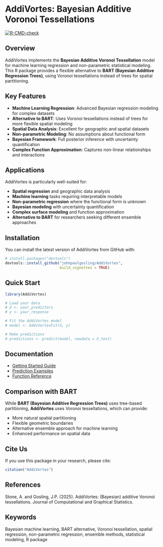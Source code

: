 # AddiVortes: Bayesian Additive Voronoi Tessellations

[![R-CMD-check](https://github.com/johnpaulgosling/AddiVortes/workflows/R-CMD-check/badge.svg)](https://github.com/johnpaulgosling/AddiVortes/actions)

## Overview

AddiVortes implements the **Bayesian Additive Voronoi Tessellation** model for machine learning regression and non-parametric statistical modeling. This R package provides a flexible alternative to **BART (Bayesian Additive Regression Trees)**, using Voronoi tessellations instead of trees for spatial partitioning.

## Key Features

- **Machine Learning Regression**: Advanced Bayesian regression modeling for complex datasets
- **Alternative to BART**: Uses Voronoi tessellations instead of trees for more flexible spatial modeling
- **Spatial Data Analysis**: Excellent for geographic and spatial datasets
- **Non-parametric Modeling**: No assumptions about functional form
- **Bayesian Framework**: Full posterior inference with uncertainty quantification
- **Complex Function Approximation**: Captures non-linear relationships and interactions

## Applications

AddiVortes is particularly well-suited for:

- **Spatial regression** and geographic data analysis
- **Machine learning** tasks requiring interpretable models
- **Non-parametric regression** where the functional form is unknown
- **Bayesian modeling** with uncertainty quantification
- **Complex surface modeling** and function approximation
- **Alternative to BART** for researchers seeking different ensemble approaches

## Installation

You can install the latest version of AddiVortes from GitHub with:

```R
# install.packages("devtools")
devtools::install_github("johnpaulgosling/AddiVortes", 
                         build_vignettes = TRUE)
```

## Quick Start

```R
library(AddiVortes)

# Load your data
# X <- your_predictors
# y <- your_response

# Fit the AddiVortes model
# model <- AddiVortesFit(X, y)

# Make predictions
# predictions <- predict(model, newdata = X_test)
```

## Documentation

- [Getting Started Guide](https://johnpaulgosling.github.io/AddiVortes/articles/introduction.html)
- [Prediction Examples](https://johnpaulgosling.github.io/AddiVortes/articles/prediction.html)
- [Function Reference](https://johnpaulgosling.github.io/AddiVortes/reference/)

## Comparison with BART

While **BART (Bayesian Additive Regression Trees)** uses tree-based partitioning, **AddiVortes** uses Voronoi tessellations, which can provide:

- More natural spatial partitioning
- Flexible geometric boundaries
- Alternative ensemble approach for machine learning
- Enhanced performance on spatial data

## Cite Us

If you use this package in your research, please cite:

```R
citation("AddiVortes")
```

## References

Stone, A. and Gosling, J.P. (2025). AddiVortes: (Bayesian) additive Voronoi tessellations. Journal of Computational and Graphical Statistics.

## Keywords

Bayesian machine learning, BART alternative, Voronoi tessellation, spatial regression, non-parametric regression, ensemble methods, statistical modeling, R package
